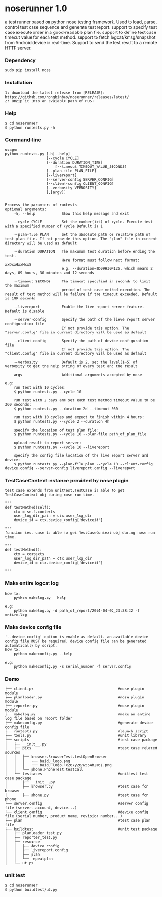 noserunner 1.0
==========

a test runner based on python nose testing framework. Used to load, parse, control test case sequence and generate test report.
support to specify test case execute order  in a good-readable plan file. support to define test case timeout value for each test method. support to fetch logcat/kmsg/snapshot from Android device  in real-time. Support to send the test result  to a remote HTTP server.


### Dependency
    sudo pip install nose

### Installation
    1: download the latest release from [RELEASE]: https://github.com/hongbinbao/noserunner/releases/latest/
    2: unzip it into an avaiable path of HOST
    
### Help
    $ cd noserunner
    $ python runtests.py -h
  
### Command-line
    usage:
	python runtests.py [-h|--help]
	                   [--cycle CYCLE]
	                   [--duration DURATION_TIME]
                           [--timeout TIMEOUT_VALUE_SECONDS]
	                   [--plan-file PLAN_FILE]
	                   [--livereport]
	                   [--server-config SERVER_CONFIG]
	                   [--client-config CLIENT_CONFIG]
	                   [--verbosity VERBOSITY]
	                   [,[argv]]


    Process the paramters of runtests
    optional arguments:
	    -h, --help            Show this help message and exit

	    --cycle CYCLE         Set the number(int) of cycle. Execute test with a specified number of cycle Default is 1
	    
	    --plan-file PLAN      Set the absolute path or relative path of test plan file. If not provide this option. The "plan" file in current directory will be used as default

	    --duration DURATION   The maxumum test duration before ending the test.
					          Here format must follow next format: xxDxxHxxMxxS
					          e.g. --duration=2D09H30M12S, which means 2 days, 09 hours, 30 minutes and 12 seconds

        --timeout SECONDS     The timeout specified in seconds to limit the maximum
                              period of test case method execution. The result of test method will be failure if the timeout exceeded. Default is 180 seconds 
                              
	    --livereport          Enable the live report server feature. Default is disable
	    
        --server-config       Specify the path of the lieve report server configuration file
                              If not provide this option. The "server.config" file in current directory will be used as default
                              
        --client-config       Specify the path of device configuration file
                              If not provide this option. The "client.config" file in current directory will be used as default
                              
	    --verbosity           Default is 2. set the level(1~5) of verbosity to get the help string of every test and the result
	    
	    argv                  Additional arguments accepted by nose
	    
    e.g:
        run test with 10 cycles:
        $ python runtests.py --cycle 10
        
        run test with 2 days and set each test method timeout value to be 360 seconds:
        $ python runtests.py --duration 2d --timeout 360
        
        run test with 10 cycles and expect to finish within 4 hours:
        $ python runtests.py --cycle 2 --duration 4h
        
        specify the location of test plan file:
        $ python runtests.py --cycle 10 --plan-file path_of_plan_file
        
        upload result to report server:
        $ python runtests.py --cycle 10 --livereport
        
        specify the config file location of the live report server and device: 
        $ python runtests.py --plan-file plan --cycle 10 --client-config device.config --server-config livereport.config --livereport
        
### TestCaseContext instance provided by nose plugin

    test case extends from unittest.TestCase is able to get TestCaseContext obj during nose run time.
     
    """
    def testMethod(self):
        ctx = self.contexts 
        user_log_dir_path = ctx.user_log_dir
        device_id = ctx.device_config['deviceid']
        
    """
    function test case is able to get TestCaseContext obj during nose run time.
     
    """
    def testMethod():
        ctx = contexts 
        user_log_dir_path = ctx.user_log_dir
        device_id = ctx.device_config['deviceid']
        
    """

### Make entire logcat log
    how to:
        python makelog.py --help

    e.g:
        python makelog.py -d path_of_report/2014-04-02_23:38:32 -f entire.log

### Make device config file
    '--device-config' option is enable as default. an available device config file MUST be required. device config file can be generated automatically by script.
    how to:
        python makeconfig.py --help
        
    e.g:
        python makeconfig.py -s serial_number -f server.config

### Demo

    ├── client.py                                       #nose plugin module
    ├── planloader.py                                   #nose plugin module
    ├── reporter.py                                     #nose plugin module
    ├── makelog.py                                      #make an entire log file based on report folder
    ├── makeconfig.py                                   #generate device config file
    ├── runtests.py                                     #launch script
    ├── tools.py                                        #unit library
    ├── scripts                                         #test case package
    │   ├── __init__.py
    │   ├── pics                                        #test case related sources
    │   │   ├── browser.BrowserTest.testOpenBrowser
    │   │   │   ├── baidu_logo.png
    │   │   │   └── baidu_logo.(x267y267w554h206).png
    │   │   └── phone.PhoneTest.testCall
    │   └── testcases                                   #unittest test case package
    │       ├── __init__.py 
    │       ├── browser.py                              #test case for browser
    │       ├── phone.py                                #test case for phone
    └── server.config                                   #server config file (server, account, device...)
    └── client.config                                   #device config file (serial number, product name, revision number...)
    ├── plan                                            #test case plan file
    ├── buildtest                                       #unit test package
    │   ├── planloader_test.py
    │   ├── reporter_test.py
    │   ├── resource
    │   │   ├── device.config
    │   │   ├── livereport.config
    │   │   ├── plan
    │   │   └── repeatplan
    │   └── ut.py


### unit test
    $ cd noserunner
    $ python buildtest/ut.py
